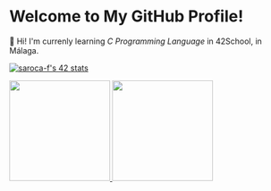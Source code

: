 # Welcome to My GitHub Profile!
🌱 Hi! I'm currenly learning *C Programming Language* in 42School, in Málaga.

<a href="https://github.com/oakoudad/badge42"><img src="https://badge.mediaplus.ma/greenbinary/saroca-f?1337Badge=off&UM6P=off" alt="saroca-f's 42 stats" /></a>
<p>
<a href="https://github.com/saroca-f">
  <img height="180em" src="https://github-readme-stats-eight-theta.vercel.app/api?username=saroca-f&show_icons=true&theme=algolia&include_all_commits=true&count_private=true"/>
  <img height="180em" src="https://github-readme-stats-eight-theta.vercel.app/api/top-langs/?username=saroca-f&layout=compact&langs_count=8&theme=algolia"/>
</a>
</p>

<!--
**saroca-f/saroca-f** is a ✨ _special_ ✨ repository because its `README.md` (this file) appears on your GitHub profile.

Here are some ideas to get you started:

- 🔭 I’m currently working on ...
- 🌱 I’m currently learning ...
- 👯 I’m looking to collaborate on ...
- 🤔 I’m looking for help with ...
- 💬 Ask me about ...
- 📫 How to reach me: ...
- 😄 Pronouns: ...
- ⚡ Fun fact: ...
-->
